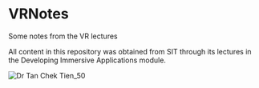 # VRNotes
Some notes from the VR lectures

All content in this repository was obtained from SIT through its lectures in the Developing Immersive Applications module.

























![Dr Tan Chek Tien_50](https://github.com/TobyIO0085/VRNotes/assets/76524945/3f4552f7-7d4a-4bef-98f9-ddd40bf39de8)
